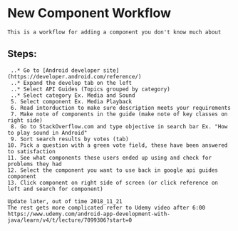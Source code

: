 # New Component Workflow

    This is a workflow for adding a component you don't know much about
    
## Steps:

     ..* Go to [Android developer site](https://developer.android.com/reference/)
     ..* Expand the develop tab on the left
     ..* Select API Guides (Topics grouped by category)
     ..* Select category Ex. Media and Sound
     5. Select component Ex. Media Playback
     6. Read intorduction to make sure description meets your requirements
     7. Make note of components in the guide (make note of key classes on right side)
     8. Go to StackOverflow.com and type objective in search bar Ex. "How to play sound in Android"
     9. Sort search results by votes (tab)
    10. Pick a question with a green vote field, these have been answered to satisfaction
    11. See what components these users ended up using and check for problems they had
    12. Select the component you want to use back in google api guides component
    13. Click component on right side of screen (or click reference on left and search for component)
    
    Update later, out of time 2018_11_21
    The rest gets more complicated refer to Udemy video after 6:00
    https://www.udemy.com/android-app-development-with-java/learn/v4/t/lecture/7099306?start=0